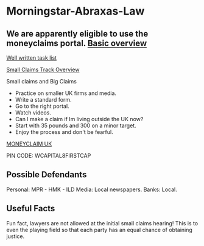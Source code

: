 # Morningstar-Abraxas-Law

## We are apparently eligible to use the moneyclaims portal. [Basic overview](https://www.citizensadvice.org.uk/law-and-courts/legal-system/small-claims/making-a-small-claim/)

[Well written task list](https://www1.moneyclaims.service.gov.uk/claim/task-list)

[Small Claims Track Overview](https://youtu.be/kdmzo-HdVIg)

Small claims and Big Claims

- Practice on smaller UK firms and media.
- Write a standard form.
- Go to the right portal.
- Watch videos.
- Can I make a claim if Im living outside the UK now? 
- Start with 35 pounds and 300 on a minor target.
- Enjoy the process and don't be fearful.

[MONEYCLAIM UK](https://www1.moneyclaims.service.gov.uk/eligibility)

PIN CODE: WCAPITAL8FIRSTCAP

## Possible Defendants

Personal: MPR - HMK - ILD 
Media: Local newspapers.
Banks: Local.

## Useful Facts

Fun fact, lawyers are not allowed at the initial small claims hearing! This is to even the playing field so that each party has an equal chance of obtaining justice.
